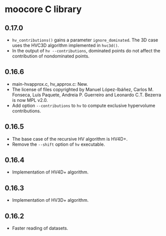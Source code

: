 # moocore C library

## 0.17.0

 * `hv_contributions()` gains a parameter `ignore_dominated`.  The 3D case uses the HVC3D algorithm implemented in `hvc3d()`.
 * In the output of `hv --contributions`, dominated points do not affect the
   contribution of nondominated points.

## 0.16.6

 * main-hvapprox.c, hv_approx.c: New.
 * The license of files copyrighted by Manuel López-Ibáñez, Carlos M. Fonseca, Luís Paquete, Andreia P. Guerreiro and Leonardo C.T. Bezerra is now MPL v2.0.
 * Add option `--contributions` to `hv` to compute exclusive hypervolume
   contributions.

## 0.16.5

 * The base case of the recursive HV algorithm is HV4D+.
 * Remove the `--shift` option of `hv` executable.

## 0.16.4

 * Implementation of HV4D+ algorithm.

## 0.16.3

 * Implementation of HV3D+ algorithm.

## 0.16.2

 * Faster reading of datasets.
